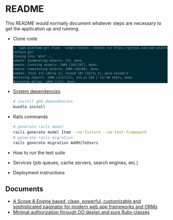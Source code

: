 # README

This README would normally document whatever steps are necessary to get the
application up and running.

- Clone code
  
    ![git clone](documents/git-clone.png)

- [System dependencies](docker/)
  
    ```bash
    # install gem dependencies
    bundle install
    ```

- Rails commands
  
    ```bash
    # generate rails model
    rails generate model Item --no-fixture --no-test-framework
    # generate rails migration
    rails generate migration AddHiToUsers
    ```

- How to run the test suite

- Services (job queues, cache servers, search engines, etc.)

- Deployment instructions

## Documents

- [A Scope & Engine based, clean, powerful, customizable and sophisticated paginator for modern web app frameworks and ORMs](https://github.com/kaminari/kaminari)
- [Minimal authorization through OO design and pure Ruby classes](https://github.com/varvet/pundit)
